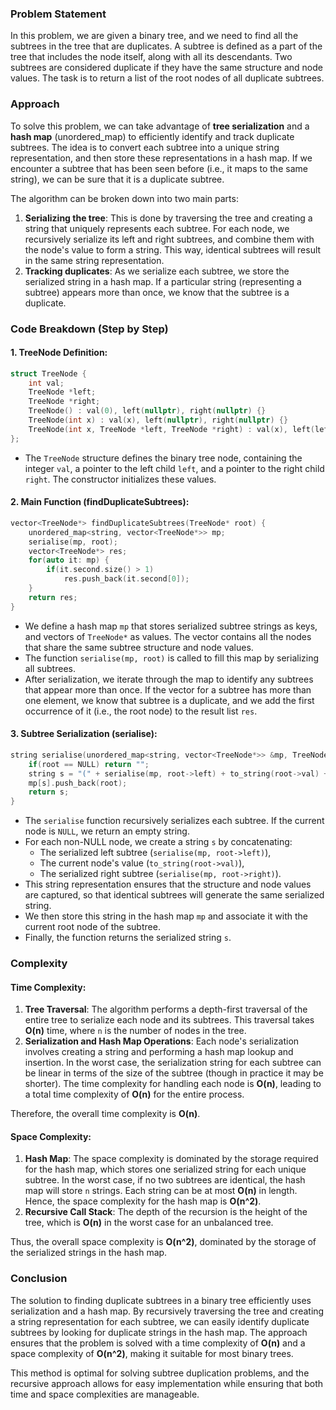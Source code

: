 ### Problem Statement

In this problem, we are given a binary tree, and we need to find all the subtrees in the tree that are duplicates. A subtree is defined as a part of the tree that includes the node itself, along with all its descendants. Two subtrees are considered duplicate if they have the same structure and node values. The task is to return a list of the root nodes of all duplicate subtrees.

### Approach

To solve this problem, we can take advantage of **tree serialization** and a **hash map** (unordered_map) to efficiently identify and track duplicate subtrees. The idea is to convert each subtree into a unique string representation, and then store these representations in a hash map. If we encounter a subtree that has been seen before (i.e., it maps to the same string), we can be sure that it is a duplicate subtree.

The algorithm can be broken down into two main parts:
1. **Serializing the tree**: This is done by traversing the tree and creating a string that uniquely represents each subtree. For each node, we recursively serialize its left and right subtrees, and combine them with the node's value to form a string. This way, identical subtrees will result in the same string representation.
2. **Tracking duplicates**: As we serialize each subtree, we store the serialized string in a hash map. If a particular string (representing a subtree) appears more than once, we know that the subtree is a duplicate.

### Code Breakdown (Step by Step)

#### 1. **TreeNode Definition**:
```cpp
struct TreeNode {
    int val;
    TreeNode *left;
    TreeNode *right;
    TreeNode() : val(0), left(nullptr), right(nullptr) {}
    TreeNode(int x) : val(x), left(nullptr), right(nullptr) {}
    TreeNode(int x, TreeNode *left, TreeNode *right) : val(x), left(left), right(right) {}
};
```
- The `TreeNode` structure defines the binary tree node, containing the integer `val`, a pointer to the left child `left`, and a pointer to the right child `right`. The constructor initializes these values.

#### 2. **Main Function (findDuplicateSubtrees)**:
```cpp
vector<TreeNode*> findDuplicateSubtrees(TreeNode* root) {
    unordered_map<string, vector<TreeNode*>> mp;
    serialise(mp, root);
    vector<TreeNode*> res;
    for(auto it: mp) {
        if(it.second.size() > 1)
            res.push_back(it.second[0]);
    }
    return res;
}
```
- We define a hash map `mp` that stores serialized subtree strings as keys, and vectors of `TreeNode*` as values. The vector contains all the nodes that share the same subtree structure and node values.
- The function `serialise(mp, root)` is called to fill this map by serializing all subtrees.
- After serialization, we iterate through the map to identify any subtrees that appear more than once. If the vector for a subtree has more than one element, we know that subtree is a duplicate, and we add the first occurrence of it (i.e., the root node) to the result list `res`.

#### 3. **Subtree Serialization (serialise)**:
```cpp
string serialise(unordered_map<string, vector<TreeNode*>> &mp, TreeNode* root) {
    if(root == NULL) return "";
    string s = "(" + serialise(mp, root->left) + to_string(root->val) + serialise(mp, root->right) + ")";
    mp[s].push_back(root);
    return s;
}
```
- The `serialise` function recursively serializes each subtree. If the current node is `NULL`, we return an empty string.
- For each non-NULL node, we create a string `s` by concatenating:
  - The serialized left subtree (`serialise(mp, root->left)`),
  - The current node's value (`to_string(root->val)`),
  - The serialized right subtree (`serialise(mp, root->right)`).
- This string representation ensures that the structure and node values are captured, so that identical subtrees will generate the same serialized string.
- We then store this string in the hash map `mp` and associate it with the current root node of the subtree.
- Finally, the function returns the serialized string `s`.

### Complexity

#### Time Complexity:
1. **Tree Traversal**: The algorithm performs a depth-first traversal of the entire tree to serialize each node and its subtrees. This traversal takes **O(n)** time, where `n` is the number of nodes in the tree.
2. **Serialization and Hash Map Operations**: Each node's serialization involves creating a string and performing a hash map lookup and insertion. In the worst case, the serialization string for each subtree can be linear in terms of the size of the subtree (though in practice it may be shorter). The time complexity for handling each node is **O(n)**, leading to a total time complexity of **O(n)** for the entire process.

Therefore, the overall time complexity is **O(n)**.

#### Space Complexity:
1. **Hash Map**: The space complexity is dominated by the storage required for the hash map, which stores one serialized string for each unique subtree. In the worst case, if no two subtrees are identical, the hash map will store `n` strings. Each string can be at most **O(n)** in length. Hence, the space complexity for the hash map is **O(n^2)**.
2. **Recursive Call Stack**: The depth of the recursion is the height of the tree, which is **O(n)** in the worst case for an unbalanced tree.

Thus, the overall space complexity is **O(n^2)**, dominated by the storage of the serialized strings in the hash map.

### Conclusion

The solution to finding duplicate subtrees in a binary tree efficiently uses serialization and a hash map. By recursively traversing the tree and creating a string representation for each subtree, we can easily identify duplicate subtrees by looking for duplicate strings in the hash map. The approach ensures that the problem is solved with a time complexity of **O(n)** and a space complexity of **O(n^2)**, making it suitable for most binary trees.

This method is optimal for solving subtree duplication problems, and the recursive approach allows for easy implementation while ensuring that both time and space complexities are manageable.